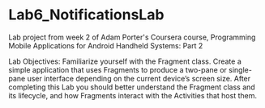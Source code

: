 # Lab6_NotificationsLab
Lab project from week 2 of Adam Porter's Coursera course, Programming Mobile Applications for Android Handheld Systems: Part 2

Lab Objectives:
Familiarize yourself with the Fragment class. Create a simple application that uses Fragments to
produce a two-pane or single-pane user interface depending on the current device’s screen size.
After completing this Lab you should better understand the Fragment class and its lifecycle, and how
Fragments interact with the Activities that host them.
